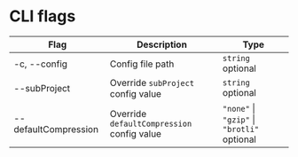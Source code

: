 # CLI flags

| Flag                 | Description                                | Type                                        |
| -------------------- | ------------------------------------------ | ------------------------------------------- |
| -c, --config         | Config file path                           | `string` optional                           |
| --subProject         | Override `subProject` config value         | `string` optional                           |
| --defaultCompression | Override `defaultCompression` config value | `"none"` \| `"gzip"` \| `"brotli"` optional |
